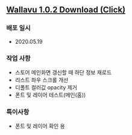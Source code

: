 ## [Wallavu 1.0.2 Download (Click) ](https://dl.dropbox.com/s/xw5kqsk4g21rw8s/wallavu_debug_1.0.2.apk) 


### 배포 일시
- 2020.05.19

### 작업 사항
- 스토어 메인화면 갱신할 때 하단 정보 재로드
- 리스트 좌우 스크롤 개선
- 디폴트 컬러값 opacity 제거
- 폰트 및 레이어 테스트(메인(홈))

### 특이사항
- 폰트 및 레이어 확인 용

